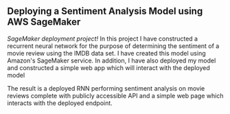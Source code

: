 <h2><strong>Deploying a Sentiment Analysis Model using AWS SageMaker</strong></h2>
<p><em>SageMaker deployment project!</em> In this project I have constructed a recurrent neural network for the purpose of determining the sentiment of a movie review using the IMDB data set. I have created this model using Amazon's SageMaker service. In addition, I have also deployed my model and constructed a simple web app which will interact with the deployed model</p>
<p>The result is a deployed RNN performing sentiment analysis on movie reviews complete with publicly accessible API and a simple web page which interacts with the deployed endpoint. </p>
